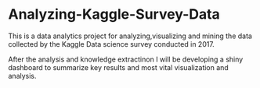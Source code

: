 # Analyzing-Kaggle-Survey-Data
This is a data analytics project for analyzing,visualizing and mining the data collected by the Kaggle Data science survey conducted in 2017.

After the analysis and knowledge extractinon I will be developing a shiny dashboard to summarize key results and most vital visualization and analysis.
